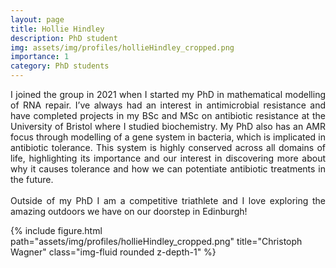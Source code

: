 ```yaml
---
layout: page
title: Hollie Hindley
description: PhD student
img: assets/img/profiles/hollieHindley_cropped.png
importance: 1
category: PhD students
---
```



<div class="row">
    <div class="col-sm mt-3 mt-md-0">
        <p style="text-align: justify">
        I joined the group in 2021 when I started my PhD in mathematical modelling of RNA repair. I’ve always had an interest in antimicrobial resistance and have completed projects in my BSc and MSc on antibiotic resistance at the University of Bristol where I studied biochemistry. My PhD also has an AMR focus through modelling of a gene system in bacteria, which is implicated in antibiotic tolerance. This system is highly conserved across all domains of life, highlighting its importance and our interest in discovering more about why it causes tolerance and how we can potentiate antibiotic treatments in the future. <br> <br>
        Outside of my PhD I am a competitive triathlete and I love exploring the amazing outdoors we have on our doorstep in Edinburgh! 
        </p>
    </div>
    <div class="col-sm mt-3 mt-md-0">
        {% include figure.html path="assets/img/profiles/hollieHindley_cropped.png" title="Christoph Wagner" class="img-fluid rounded z-depth-1" %}
    </div>
</div>
